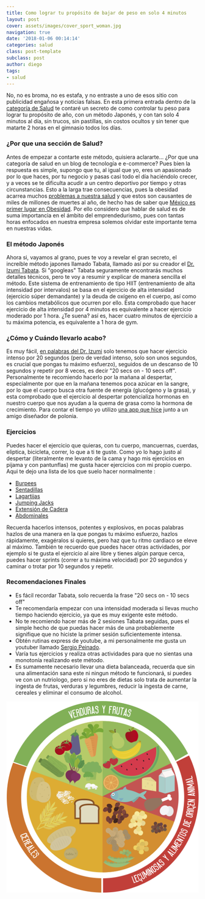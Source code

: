 ```yaml
---
title: Como lograr tu propósito de bajar de peso en solo 4 minutos
layout: post
cover: assets/images/cover_sport_woman.jpg
navigation: true
date: '2018-01-06 00:14:14'
categories: salud
class: post-template
subclass: post
author: diego
tags:
- salud
---
```


No, no es broma, no es estafa, y no entraste a uno de esos sitio con publicidad engañosa y noticias falsas. En esta primera entrada dentro de la [categoría de Salud](http://bonsaitech.net/tag/random/) te contaré un secreto de como controlar tu peso para lograr tu propósito de año, con un método Japonés, y con tan solo 4 minutos al día, sin trucos, sin pastillas, sin costos ocultos y sin tener que matarte 2 horas en el gimnasio todos los días.


### ¿Por que una sección de Salud?

Antes de empezar a contarte este método, quisiera aclararte... ¿Por que una categoría de salud en un blog de tecnología e e-commerce? Pues bien la respuesta es simple, supongo que tu, al igual que yo, eres un apasionado por lo que haces, por tu negocio y pasas casi todo el día haciéndolo crecer, y a veces se te dificulta acudir a un centro deportivo por tiempo y otras circunstancias. Esto a la larga trae consecuencias, pues la obesidad acarrea muchos [problemas a nuestra salud](https://medlineplus.gov/spanish/ency/patientinstructions/000348.htm) y que estos son causantes de miles de millones de muertes al año, de hecho has de saber que [México es primer lugar en Obesidad](http://www.adn40.mx/noticia/salud/nota/2017-03-24-18-51/mexico-es-primer-lugar-en-obesidad/). Por ello considero que hablar de salud es de suma importancia en el ámbito del emprendedurismo, pues con tantas horas enfocados en nuestra empresa solemos olvidar este importante tema en nuestras vidas.


### El método Japonés

Ahora si, vayamos al grano, pues te voy a revelar el gran secreto, el increíble método japones llamado Tabata, llamado así por su creador el [Dr. Izumi Tabata](https://en.wikipedia.org/wiki/Izumi_Tabata). Si "googleas" Tabata seguramente encontrarás muchos detalles técnicos, pero te voy a resumir y explicar de manera sencilla el método. Este sistema de entrenamiento de tipo HIIT (entrenamiento de alta intensidad por intervalos) se basa en el ejercicio de alta intensidad (ejercicio súper demandante) y la deuda de oxígeno en el cuerpo, así como los cambios metabólicos que ocurren por ello. Esta comprobado que hacer ejercicio de alta intensidad por 4 minutos es equivalente a hacer ejercicio moderado por 1 hora. ¿Te suena? así es, hacer cuatro minutos de ejercicio a tu máxima potencia, es equivalente a 1 hora de gym.


### ¿Cómo y Cuándo llevarlo acabo?
Es muy fácil, [en palabras del Dr. Izumi](https://www.youtube.com/watch?v=R6diyOp1TAo) solo tenemos que hacer ejercicio intenso por 20 segundos (pero de verdad intenso, solo son unos segundos, es crucial que pongas tu máximo esfuerzo), seguidos de un descanso de 10 segundos y repetir por 8 veces, es decir "20 secs on - 10 secs off". Personalmente te recomiendo hacerlo por la mañana al despertar, especialmente por que en la mañana tenemos poca azúcar en la sangre, por lo que el cuerpo busca otra fuente de energía (glucógeno y la grasa), y esta comprobado que el ejercicio al despertar potencializa hormonas en nuestro cuerpo que nos ayudan a la quema de grasa como la hormona de crecimiento. Para contar el tiempo yo utilizo [una app que hice](https://play.google.com/store/apps/details?id=net.bonsaitech.tabatapro&hl=es) junto a un amigo diseñador de polonia.


### Ejercicios
Puedes hacer el ejercicio que quieras, con tu cuerpo, mancuernas, cuerdas, eliptica, bicicleta, correr, lo que a ti te guste. Como yo lo hago justo al despertar (literalmente me levanto de la cama y hago mis ejercicios en pijama y con pantunflas) me gusta hacer ejercicios con mi propio cuerpo. Aqui te dejo una lista  de los que suelo hacer normalmente :

* [Burpees](https://www.youtube.com/watch?v=ljN7Z3c2MyU)
* [Sentadillas](https://www.youtube.com/watch?v=6YPggJ4UEAY)
* [Lagartijas](https://www.youtube.com/watch?v=S9gwNrpT8DM)
* [Jumping Jacks](https://www.youtube.com/watch?v=UpH7rm0cYbM)
* [Extensión de Cadera](https://www.youtube.com/watch?v=-e3LXbRrB_U)
* [Abdominales](https://www.youtube.com/watch?v=GIrj9V4HchI)

Recuerda hacerlos intensos, potentes y explosivos, en pocas palabras hazlos de una manera en la que pongas tu máximo esfuerzo, hazlos rápidamente, exagéralos si quieres, pero haz que tu ritmo cardiaco se eleve al máximo. También te recuerdo que puedes hacer otras actividades, por ejemplo si te gusta el ejercicio al aire libre y tienes algún parque cerca, puedes hacer sprints (correr a tu máxima velocidad) por 20 segundos y caminar o trotar por 10 segundos y repetir.


### Recomendaciones Finales
* Es fácil recordar Tabata, solo recuerda la frase "20 secs on - 10 secs off"
* Te recomendaría empezar con una intensidad moderada si llevas mucho tiempo haciendo ejercicio, ya que es muy exigente este método.
* No te recomiendo hacer más de 2 sesiones Tabata seguidas, pues el simple hecho de que puedas hacer más de una probablemente signifique que no hiciste la primer sesión suficientemente intensa.
* Obtén rutinas express de youtube, a mi personalmente me gusta un youtuber llamado [Sergio Peinado](https://www.youtube.com/watch?v=Js1wnaDLiHQ).
* Varía tus ejercicios y realiza otras actividades para que no sientas una monotonía realizando este método.
* Es sumamente necesario llevar una dieta balanceada, recuerda que sin una alimentación sana este ni ningun método te funcionará, si puedes ve con un nutriologo, pero si no eres de dietas solo trata de aumentar la ingesta de frutas, verduras y legumbres, reducir la ingesta de carne, cereales y eliminar el consumo de alcohol.

![plato del buen comer](/assets/images/plato-comer.png)